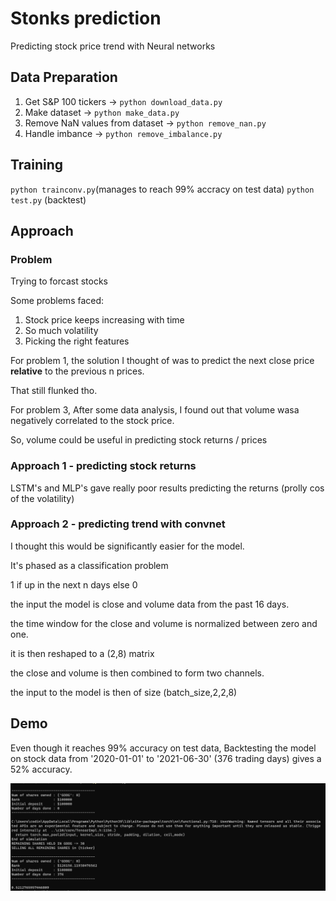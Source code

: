 # Stonks prediction

Predicting stock price trend with Neural networks

## Data Preparation

1. Get S&P 100 tickers -> `python download_data.py`
2. Make dataset -> `python make_data.py`
3. Remove NaN values from dataset -> `python remove_nan.py`
4. Handle imbance -> `python remove_imbalance.py`

## Training
`python trainconv.py`(manages to reach 99% accracy on test data)
`python test.py` (backtest)

## Approach
### Problem
Trying to forcast stocks

Some problems faced:

 1. Stock price keeps increasing with time
 2. So much volatility
 3. Picking the right features

For problem 1, the solution I thought of was to predict the next close price **relative** to the previous n prices.

That still flunked tho.

For problem 3, After some data analysis, I found out that volume wasa negatively correlated to the stock price.

So, volume could be useful in predicting stock returns / prices

### Approach 1 - predicting stock returns

LSTM's and  MLP's gave really poor results predicting the returns (prolly cos of the volatility)

### Approach 2 - predicting trend with convnet
I thought this would be significantly easier for the model.

It's phased as a classification problem

1 if up in the next n days else 0

the input the model is close and volume data from the past 16 days.

the time window for the close and volume is normalized between zero and one.

it is then reshaped to a (2,8) matrix

the close and volume is then combined to form two channels.

the input to the model is then of size (batch_size,2,2,8)


## Demo
Even though it reaches 99% accuracy on test data,
Backtesting the model on stock data from '2020-01-01' to '2021-06-30' (376 trading days) gives a 52% accuracy.

<img src="demo.png">